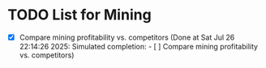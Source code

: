 # TODO List for Mining

- [x] Compare mining profitability vs. competitors  (Done at Sat Jul 26 22:14:26 2025: Simulated completion: - [ ] Compare mining profitability vs. competitors)